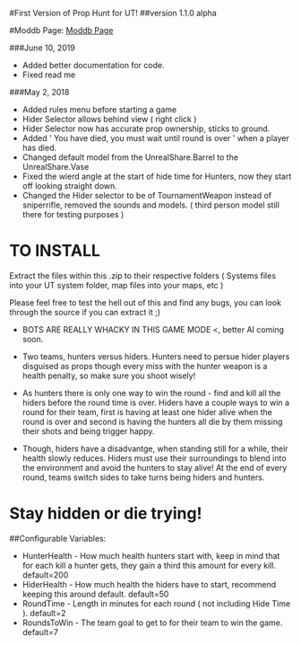#First Version of Prop Hunt for UT! 
##version 1.1.0 alpha

#Moddb Page: [Moddb Page](https://www.moddb.com/mods/prophunt-for-ut99)

###June 10, 2019
* Added better documentation for code.
* Fixed read me


###May 2, 2018
* Added rules menu before starting a game 
* Hider Selector allows behind view ( right click ) 
* Hider Selector now has accurate prop ownership, sticks to ground.
* Added ' You have died, you must wait until round is over ' when a player has died.
* Changed default model from the UnrealShare.Barrel to the UnrealShare.Vase
* Fixed the wierd angle at the start of hide time for Hunters, now they start off looking straight down. 
* Changed the Hider selector to be of TournamentWeapon instead of sniperrifle, removed the sounds and models. ( third person model still there for testing purposes )


# TO INSTALL
Extract the files within this .zip to their respective folders ( Systems files into your UT system folder, map files into your maps, etc )

Please feel free to test the hell out of this and find any bugs, you can look through the source if you can extract it ;)

* BOTS ARE REALLY WHACKY IN THIS GAME MODE <, better AI coming soon.


* Two teams, hunters versus hiders. Hunters need to persue hider players disguised as props though every miss with the hunter weapon is a health penalty, so make sure you shoot wisely!

* As hunters there is only one way to win the round - find and kill all the hiders before the round time is over. Hiders have a couple ways to win a round for their team, first is having at least one hider alive when the round is over and second is having the hunters all die by them missing their shots and being trigger happy.

* Though, hiders have a disadvantge, when standing still for a while, their health slowly reduces. Hiders must use their surroundings to blend into the environment and avoid the hunters to stay alive! At the end of every round, teams switch sides to take turns being hiders and hunters. 

# Stay hidden or die trying!

##Configurable Variables:
* HunterHealth - How much health hunters start with, keep in mind that for each kill a hunter gets, they gain a third this amount for every kill. default=200
* HiderHealth - How much health the hiders have to start, recommend keeping this around default. default=50
* RoundTime - Length in minutes for each round ( not including Hide Time ). default=2
* RoundsToWin - The team goal to get to for their team to win the game. default=7
